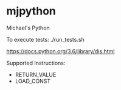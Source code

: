 # mjpython
Michael's Python

To execute tests: ./run_tests.sh

https://docs.python.org/3.6/library/dis.html

Supported Instructions:
- RETURN_VALUE
- LOAD_CONST
